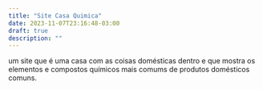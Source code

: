 ```yaml
---
title: "Site Casa Quimica"
date: 2023-11-07T23:16:48-03:00
draft: true
description: ""
---
```

um site que é uma casa com as coisas domésticas dentro e que mostra os elementos e compostos químicos mais comums de produtos domésticos comuns.
